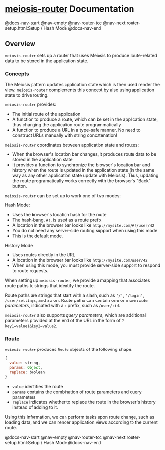 # [meiosis-router](https://meiosis.js.org/router) Documentation

@docs-nav-start
@nav-empty
@nav-router-toc
@nav-next:router-setup.html:Setup / Hash Mode
@docs-nav-end

## Overview

`meiosis-router` sets up a router that uses Meiosis to produce route-related data to be stored in
the application state.

### Concepts

The Meiosis pattern updates application state which is then used render the view. `meiosis-router`
complements this concept by also using application state to drive routing.

`meiosis-router` provides:

- The initial route of the application
- A function to produce a route, which can be set in the application state, thus changing the
  application route programmatically
- A function to produce a URL in a type-safe manner. No need to construct URLs manually with string
  concatenation!

`meiosis-router` coordinates between application state and routes:

- When the browser's location bar changes, it produces route data to be stored in the application
  state
- It provides a function to synchronize the browser's location bar and history when the route is
  updated in the application state (in the same way as any other application state update with
  Meiosis). Thus, updating the route programatically works correctly with the browser's "Back"
  button.

`meiosis-router` can be set up to work one of two modes:

Hash Mode:

- Uses the browser's location hash for the route
- The hash-bang, `#!`, is used as a route prefix
- A location in the browser bar looks like `http://mysite.com/#!/user/42`
- You do not need any server-side routing support when using this mode
- This is the default mode.

History Mode:

- Uses routes directly in the URL
- A location in the browser bar looks like `http://mysite.com/user/42`
- When using this mode, you must provide server-side support to respond to route requests.

When setting up `meiosis-router`, we provide a mapping that associates route paths to strings that
identify the route.

Route paths are strings that start with a slash, such as `'/'`, `'/login'`, `/user/settings`, and so
on. Route paths can contain one or more _route parameters_, indicated with a `:` prefix, such as
`/user/:id`.

`meiosis-router` also supports _query parameters_, which are additional parameters provided at the
end of the URL in the form of `?key1=value1&key2=value2`.

### Route

`meiosis-router` produces `Route` objects of the following shape:

```js
{
  value: string,
  params: Object,
  replace: boolean
}
```

- `value` identifies the route
- `params` contains the combination of route parameters and query parameters
- `replace` indicates whether to replace the route in the browser's history instead of adding to it.

Using this information, we can perform tasks upon route change, such as loading data, and we can
render application views according to the current route.

@docs-nav-start
@nav-empty
@nav-router-toc
@nav-next:router-setup.html:Setup / Hash Mode
@docs-nav-end
